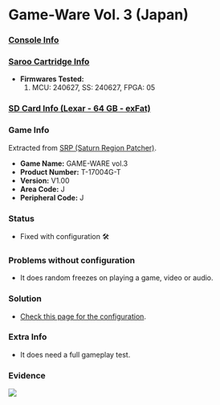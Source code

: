 # Game-Ware Vol. 3 (Japan)

### [Console Info](../../../../../Info/Consoles/VA13/README.md)

### [Saroo Cartridge Info](../../../../../Info/Cartridges/RetroGameParadiseStore/1.32F/README.md)

- <b>Firmwares Tested:</b>
  1. MCU: 240627, SS: 240627, FPGA: 05

### [SD Card Info (Lexar - 64 GB - exFat)](../../../../../Info/SdCards/Lexar/64GB/exfat/README.md)

### Game Info

Extracted from [SRP (Saturn Region Patcher)](https://segaxtreme.net/resources/saturn-region-patcher.81/download).

- <b>Game Name:</b> GAME-WARE vol.3
- <b>Product Number:</b> T-17004G-T
- <b>Version:</b> V1.00
- <b>Area Code:</b> J
- <b>Peripheral Code:</b> J

### Status

- Fixed with configuration :hammer_and_wrench:

### Problems without configuration

- It does random freezes on playing a game, video or audio.

### Solution

- [Check this page for the configuration](https://github.com/williamdsw/saroo-configuration-list/blob/master/J/T-17004G-T/README.md).

### Extra Info

- It does need a full gameplay test.

### Evidence

[![](https://img.youtube.com/vi/GVkaUEuTwjw/0.jpg)](https://www.youtube.com/watch?v=GVkaUEuTwjw)
